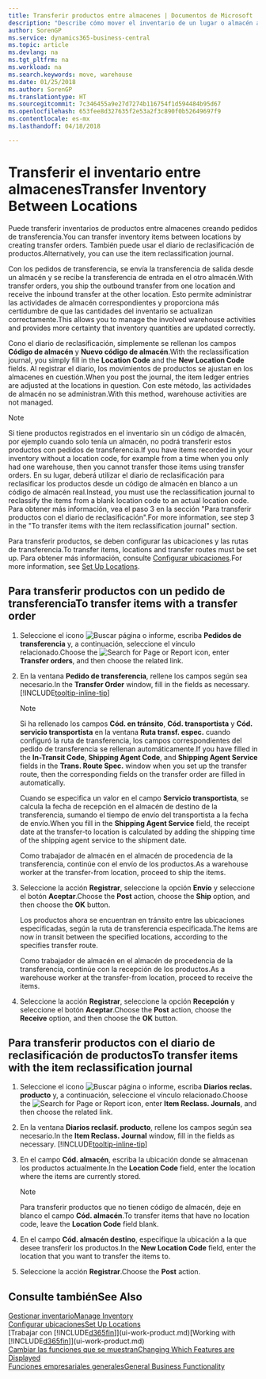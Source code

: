 ```yaml
---
title: Transferir productos entre almacenes | Documentos de Microsoft
description: "Describe cómo mover el inventario de un lugar o almacén a otro con el diario de reclasificación o con pedidos de transferencia."
author: SorenGP
ms.service: dynamics365-business-central
ms.topic: article
ms.devlang: na
ms.tgt_pltfrm: na
ms.workload: na
ms.search.keywords: move, warehouse
ms.date: 01/25/2018
ms.author: SorenGP
ms.translationtype: HT
ms.sourcegitcommit: 7c346455a9e27d7274b116754f1d594484b95d67
ms.openlocfilehash: 653fee8d327635f2e53a2f3c890f0b52649697f9
ms.contentlocale: es-mx
ms.lasthandoff: 04/18/2018

---
```

# <a name="transfer-inventory-between-locations"></a><span data-ttu-id="431b1-103">Transferir el inventario entre almacenes</span><span class="sxs-lookup"><span data-stu-id="431b1-103">Transfer Inventory Between Locations</span></span>
<span data-ttu-id="431b1-104">Puede transferir inventarios de productos entre almacenes creando pedidos de transferencia.</span><span class="sxs-lookup"><span data-stu-id="431b1-104">You can transfer inventory items between locations by creating transfer orders.</span></span> <span data-ttu-id="431b1-105">También puede usar el diario de reclasificación de productos.</span><span class="sxs-lookup"><span data-stu-id="431b1-105">Alternatively, you can use the item reclassification journal.</span></span>

<span data-ttu-id="431b1-106">Con los pedidos de transferencia, se envía la transferencia de salida desde un almacén y se recibe la transferencia de entrada en el otro almacén.</span><span class="sxs-lookup"><span data-stu-id="431b1-106">With transfer orders, you ship the outbound transfer from one location and receive the inbound transfer at the other location.</span></span> <span data-ttu-id="431b1-107">Esto permite administrar las actividades de almacén correspondientes y proporciona más certidumbre de que las cantidades del inventario se actualizan correctamente.</span><span class="sxs-lookup"><span data-stu-id="431b1-107">This allows you to manage the involved warehouse activities and provides more certainty that inventory quantities are updated correctly.</span></span>

<span data-ttu-id="431b1-108">Cono el diario de reclasificación, simplemente se rellenan los campos **Código de almacén** y **Nuevo código de almacén**.</span><span class="sxs-lookup"><span data-stu-id="431b1-108">With the reclassification journal, you simply fill in the **Location Code** and the **New Location Code** fields.</span></span> <span data-ttu-id="431b1-109">Al registrar el diario, los movimientos de productos se ajustan en los almacenes en cuestión.</span><span class="sxs-lookup"><span data-stu-id="431b1-109">When you post the journal, the item ledger entries are adjusted at the locations in question.</span></span> <span data-ttu-id="431b1-110">Con este método, las actividades de almacén no se administran.</span><span class="sxs-lookup"><span data-stu-id="431b1-110">With this method, warehouse activities are not managed.</span></span>

> [!NOTE]  
>   <span data-ttu-id="431b1-111">Si tiene productos registrados en el inventario sin un código de almacén, por ejemplo cuando solo tenía un almacén, no podrá transferir estos productos con pedidos de transferencia.</span><span class="sxs-lookup"><span data-stu-id="431b1-111">If you have items recorded in your inventory without a location code, for example from a time when you only had one warehouse, then you cannot transfer those items using transfer orders.</span></span> <span data-ttu-id="431b1-112">En su lugar, deberá utilizar el diario de reclasificación para reclasificar los productos desde un código de almacén en blanco a un código de almacén real.</span><span class="sxs-lookup"><span data-stu-id="431b1-112">Instead, you must use the reclassification journal to reclassify the items from a blank location code to an actual location code.</span></span>  <span data-ttu-id="431b1-113">Para obtener más información, vea el paso 3 en la sección "Para transferir productos con el diario de reclasificación".</span><span class="sxs-lookup"><span data-stu-id="431b1-113">For more information, see step 3 in the "To transfer items with the item reclassification journal" section.</span></span>

<span data-ttu-id="431b1-114">Para transferir productos, se deben configurar las ubicaciones y las rutas de transferencia.</span><span class="sxs-lookup"><span data-stu-id="431b1-114">To transfer items, locations and transfer routes must be set up.</span></span> <span data-ttu-id="431b1-115">Para obtener más información, consulte [Configurar ubicaciones](inventory-how-setup-locations.md).</span><span class="sxs-lookup"><span data-stu-id="431b1-115">For more information, see [Set Up Locations](inventory-how-setup-locations.md).</span></span>

## <a name="to-transfer-items-with-a-transfer-order"></a><span data-ttu-id="431b1-116">Para transferir productos con un pedido de transferencia</span><span class="sxs-lookup"><span data-stu-id="431b1-116">To transfer items with a transfer order</span></span>
1. <span data-ttu-id="431b1-117">Seleccione el icono ![Buscar página o informe](media/ui-search/search_small.png "icono Buscar página o informe"), escriba **Pedidos de transferencia** y, a continuación, seleccione el vínculo relacionado.</span><span class="sxs-lookup"><span data-stu-id="431b1-117">Choose the ![Search for Page or Report](media/ui-search/search_small.png "Search for Page or Report icon") icon, enter **Transfer orders**, and then choose the related link.</span></span>
2. <span data-ttu-id="431b1-118">En la ventana **Pedido de transferencia**, rellene los campos según sea necesario.</span><span class="sxs-lookup"><span data-stu-id="431b1-118">In the **Transfer Order** window, fill in the fields as necessary.</span></span> [!INCLUDE[tooltip-inline-tip](includes/tooltip-inline-tip_md.md)]

    > [!NOTE]  
    >   <span data-ttu-id="431b1-119">Si ha rellenado los campos **Cód. en tránsito**, **Cód. transportista** y **Cód. servicio transportista** en la ventana **Ruta transf. espec.** cuando configuró la ruta de transferencia, los campos correspondientes del pedido de transferencia se rellenan automáticamente.</span><span class="sxs-lookup"><span data-stu-id="431b1-119">If you have filled in the **In-Transit Code**, **Shipping Agent Code**, and **Shipping Agent Service** fields in the **Trans. Route Spec.** window when you set up the transfer route, then the corresponding fields on the transfer order are filled in automatically.</span></span>

    <span data-ttu-id="431b1-120">Cuando se especifica un valor en el campo **Servicio transportista**, se calcula la fecha de recepción en el almacén de destino de la transferencia, sumando el tiempo de envío del transportista a la fecha de envío.</span><span class="sxs-lookup"><span data-stu-id="431b1-120">When you fill in the **Shipping Agent Service** field, the receipt date at the transfer-to location is calculated by adding the shipping time of the shipping agent service to the shipment date.</span></span>

    <span data-ttu-id="431b1-121">Como trabajador de almacén en el almacén de procedencia de la transferencia, continúe con el envío de los productos.</span><span class="sxs-lookup"><span data-stu-id="431b1-121">As a warehouse worker at the transfer-from location, proceed to ship the items.</span></span>
3. <span data-ttu-id="431b1-122">Seleccione la acción **Registrar**, seleccione la opción **Envío** y seleccione el botón **Aceptar**.</span><span class="sxs-lookup"><span data-stu-id="431b1-122">Choose the **Post** action, choose the **Ship** option, and then choose the **OK** button.</span></span>

    <span data-ttu-id="431b1-123">Los productos ahora se encuentran en tránsito entre las ubicaciones especificadas, según la ruta de transferencia especificada.</span><span class="sxs-lookup"><span data-stu-id="431b1-123">The items are now in transit between the specified locations, according to the specifies transfer route.</span></span>

    <span data-ttu-id="431b1-124">Como trabajador de almacén en el almacén de procedencia de la transferencia, continúe con la recepción de los productos.</span><span class="sxs-lookup"><span data-stu-id="431b1-124">As a warehouse worker at the transfer-from location, proceed to receive the items.</span></span>
4. <span data-ttu-id="431b1-125">Seleccione la acción **Registrar**, seleccione la opción **Recepción** y seleccione el botón **Aceptar**.</span><span class="sxs-lookup"><span data-stu-id="431b1-125">Choose the **Post** action, choose the **Receive** option, and then choose the **OK** button.</span></span>

## <a name="to-transfer-items-with-the-item-reclassification-journal"></a><span data-ttu-id="431b1-126">Para transferir productos con el diario de reclasificación de productos</span><span class="sxs-lookup"><span data-stu-id="431b1-126">To transfer items with the item reclassification journal</span></span>
1. <span data-ttu-id="431b1-127">Seleccione el icono ![Buscar página o informe](media/ui-search/search_small.png "icono Buscar página o informe"), escriba **Diarios reclas. producto** y, a continuación, seleccione el vínculo relacionado.</span><span class="sxs-lookup"><span data-stu-id="431b1-127">Choose the ![Search for Page or Report](media/ui-search/search_small.png "Search for Page or Report icon") icon, enter **Item Reclass. Journals**, and then choose the related link.</span></span>
2. <span data-ttu-id="431b1-128">En la ventana **Diarios reclasif. producto**, rellene los campos según sea necesario.</span><span class="sxs-lookup"><span data-stu-id="431b1-128">In the **Item Reclass. Journal** window, fill in the fields as necessary.</span></span> [!INCLUDE[tooltip-inline-tip](includes/tooltip-inline-tip_md.md)]
3. <span data-ttu-id="431b1-129">En el campo **Cód. almacén**, escriba la ubicación donde se almacenan los productos actualmente.</span><span class="sxs-lookup"><span data-stu-id="431b1-129">In the **Location Code** field, enter the location where the items are currently stored.</span></span>

    > [!NOTE]  
    >   <span data-ttu-id="431b1-130">Para transferir productos que no tienen código de almacén, deje en blanco el campo **Cód. almacén**.</span><span class="sxs-lookup"><span data-stu-id="431b1-130">To transfer items that have no location code, leave the **Location Code** field blank.</span></span>
4. <span data-ttu-id="431b1-131">En el campo **Cód. almacén destino**, especifique la ubicación a la que desee transferir los productos.</span><span class="sxs-lookup"><span data-stu-id="431b1-131">In the **New Location Code** field, enter the location that you want to transfer the items to.</span></span>
5. <span data-ttu-id="431b1-132">Seleccione la acción **Registrar**.</span><span class="sxs-lookup"><span data-stu-id="431b1-132">Choose the **Post** action.</span></span>

## <a name="see-also"></a><span data-ttu-id="431b1-133">Consulte también</span><span class="sxs-lookup"><span data-stu-id="431b1-133">See Also</span></span>
[<span data-ttu-id="431b1-134">Gestionar inventario</span><span class="sxs-lookup"><span data-stu-id="431b1-134">Manage Inventory</span></span>](inventory-manage-inventory.md)  
[<span data-ttu-id="431b1-135">Configurar ubicaciones</span><span class="sxs-lookup"><span data-stu-id="431b1-135">Set Up Locations</span></span>](inventory-how-setup-locations.md)  
<span data-ttu-id="431b1-136">[Trabajar con [!INCLUDE[d365fin](includes/d365fin_md.md)]](ui-work-product.md)</span><span class="sxs-lookup"><span data-stu-id="431b1-136">[Working with [!INCLUDE[d365fin](includes/d365fin_md.md)]](ui-work-product.md)</span></span>  
[<span data-ttu-id="431b1-137">Cambiar las funciones que se muestran</span><span class="sxs-lookup"><span data-stu-id="431b1-137">Changing Which Features are Displayed</span></span>](ui-experiences.md)  
[<span data-ttu-id="431b1-138">Funciones empresariales generales</span><span class="sxs-lookup"><span data-stu-id="431b1-138">General Business Functionality</span></span>](ui-across-business-areas.md)

